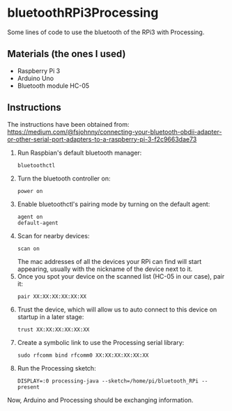 # bluetoothRPi3Processing
Some lines of code to use the bluetooth of the RPi3 with Processing.


## Materials (the ones I used)
- Raspberry Pi 3
- Arduino Uno
- Bluetooth module HC-05


## Instructions
The instructions have been obtained from:
https://medium.com/@fsjohnny/connecting-your-bluetooth-obdii-adapter-or-other-serial-port-adapters-to-a-raspberry-pi-3-f2c9663dae73

1. Run Raspbian's default bluetooth manager:
   ```
   bluetoothctl
   ```
1. Turn the bluetooth controller on:
   ```
   power on
   ```
1. Enable bluetoothctl's pairing mode by turning on the default agent:
   ```
   agent on
   default-agent
   ```
1. Scan for nearby devices:
   ```
   scan on
   ```
   The mac addresses of all the devices your RPi can find will start appearing, usually with the nickname of the device next to it.
1. Once you spot your device on the scanned list (HC-05 in our case), pair it:
   ```
   pair XX:XX:XX:XX:XX:XX
   ```
1. Trust the device, which will allow us to auto connect to this device on startup in a later stage:
   ```
   trust XX:XX:XX:XX:XX:XX
   ```
1. Create a symbolic link to use the Processing serial library:
   ```
   sudo rfcomm bind rfcomm0 XX:XX:XX:XX:XX:XX
   ```
1. Run the Processing sketch:
   ```
   DISPLAY=:0 processing-java --sketch=/home/pi/bluetooth_RPi --present
   ```

Now, Arduino and Processing should be exchanging information.
